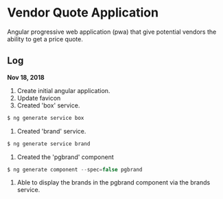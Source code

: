 # Vendor Quote Application      
Angular progressive web application (pwa) that give potential vendors the ability to get a price quote.




## Log          
**Nov 18, 2018**        

1. Create initial angular application.     
1. Update favicon
1. Created 'box' service.
```javascript     
$ ng generate service box       
```       
1. Created 'brand' service.
```javascript     
$ ng generate service brand       
```   
1. Created the 'pgbrand' component    
```javascript     
$ ng generate component --spec=false pgbrand            
```      
1. Able to display the brands in the pgbrand component via the brands service.         
